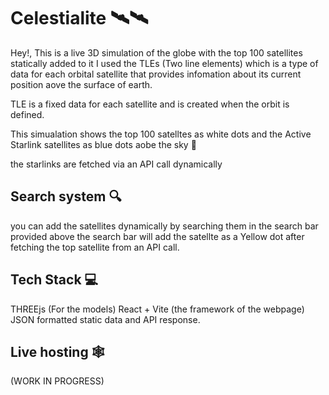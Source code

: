 # Celestialite 🛰️🛰️
Hey!, This is a live 3D simulation of the globe with the top 100 satellites statically added to it
I used the TLEs (Two line elements) which is a type of data for each orbital satellite that provides infomation
about its current position aove the surface of earth.

TLE is a fixed data for each satellite and is created when the orbit is defined.

This simualation shows the top 100 satelltes as white dots
and the Active Starlink satellites as blue dots aobe the sky 🌃

the starlinks are fetched via an API call dynamically


## Search system 🔍
 
you can add the satellites dynamically by searching them in the search bar provided above
the search bar will add the satellte as a Yellow dot after fetching the top satellite from an API call.


## Tech Stack 💻

THREEjs (For the models)
React + Vite (the framework of the webpage)
JSON formatted static data and API response. 

## Live hosting 🕸️

(WORK IN PROGRESS) 
